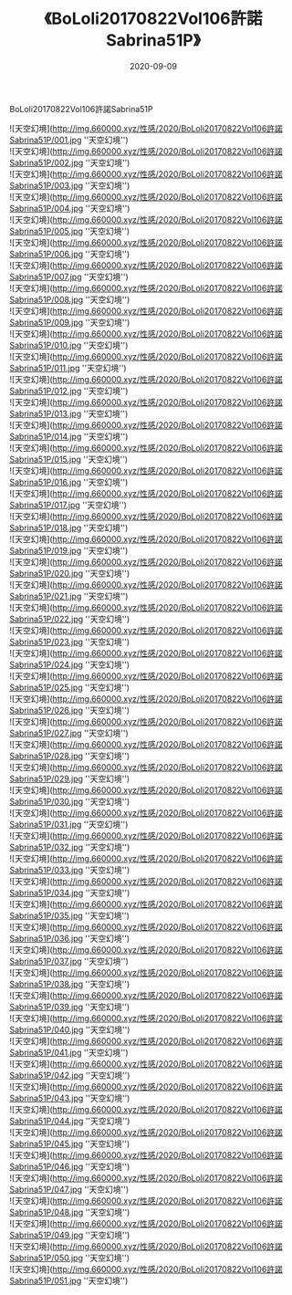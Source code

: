 ﻿---
layout: post
title:  《BoLoli20170822Vol106許諾Sabrina51P》
date:   2020-09-09
img: http://img.660000.xyz/性感/2020/BoLoli20170822Vol106許諾Sabrina51P/000.jpg
categories: [美女, 性感, 泳衣]
---

BoLoli20170822Vol106許諾Sabrina51P



![天空幻境](http://img.660000.xyz/性感/2020/BoLoli20170822Vol106許諾Sabrina51P/001.jpg ''天空幻境'') <br>
![天空幻境](http://img.660000.xyz/性感/2020/BoLoli20170822Vol106許諾Sabrina51P/002.jpg ''天空幻境'') <br>
![天空幻境](http://img.660000.xyz/性感/2020/BoLoli20170822Vol106許諾Sabrina51P/003.jpg ''天空幻境'') <br>
![天空幻境](http://img.660000.xyz/性感/2020/BoLoli20170822Vol106許諾Sabrina51P/004.jpg ''天空幻境'') <br>
![天空幻境](http://img.660000.xyz/性感/2020/BoLoli20170822Vol106許諾Sabrina51P/005.jpg ''天空幻境'') <br>
![天空幻境](http://img.660000.xyz/性感/2020/BoLoli20170822Vol106許諾Sabrina51P/006.jpg ''天空幻境'') <br>
![天空幻境](http://img.660000.xyz/性感/2020/BoLoli20170822Vol106許諾Sabrina51P/007.jpg ''天空幻境'') <br>
![天空幻境](http://img.660000.xyz/性感/2020/BoLoli20170822Vol106許諾Sabrina51P/008.jpg ''天空幻境'') <br>
![天空幻境](http://img.660000.xyz/性感/2020/BoLoli20170822Vol106許諾Sabrina51P/009.jpg ''天空幻境'') <br>
![天空幻境](http://img.660000.xyz/性感/2020/BoLoli20170822Vol106許諾Sabrina51P/010.jpg ''天空幻境'') <br>
![天空幻境](http://img.660000.xyz/性感/2020/BoLoli20170822Vol106許諾Sabrina51P/011.jpg ''天空幻境'') <br>
![天空幻境](http://img.660000.xyz/性感/2020/BoLoli20170822Vol106許諾Sabrina51P/012.jpg ''天空幻境'') <br>
![天空幻境](http://img.660000.xyz/性感/2020/BoLoli20170822Vol106許諾Sabrina51P/013.jpg ''天空幻境'') <br>
![天空幻境](http://img.660000.xyz/性感/2020/BoLoli20170822Vol106許諾Sabrina51P/014.jpg ''天空幻境'') <br>
![天空幻境](http://img.660000.xyz/性感/2020/BoLoli20170822Vol106許諾Sabrina51P/015.jpg ''天空幻境'') <br>
![天空幻境](http://img.660000.xyz/性感/2020/BoLoli20170822Vol106許諾Sabrina51P/016.jpg ''天空幻境'') <br>
![天空幻境](http://img.660000.xyz/性感/2020/BoLoli20170822Vol106許諾Sabrina51P/017.jpg ''天空幻境'') <br>
![天空幻境](http://img.660000.xyz/性感/2020/BoLoli20170822Vol106許諾Sabrina51P/018.jpg ''天空幻境'') <br>
![天空幻境](http://img.660000.xyz/性感/2020/BoLoli20170822Vol106許諾Sabrina51P/019.jpg ''天空幻境'') <br>
![天空幻境](http://img.660000.xyz/性感/2020/BoLoli20170822Vol106許諾Sabrina51P/020.jpg ''天空幻境'') <br>
![天空幻境](http://img.660000.xyz/性感/2020/BoLoli20170822Vol106許諾Sabrina51P/021.jpg ''天空幻境'') <br>
![天空幻境](http://img.660000.xyz/性感/2020/BoLoli20170822Vol106許諾Sabrina51P/022.jpg ''天空幻境'') <br>
![天空幻境](http://img.660000.xyz/性感/2020/BoLoli20170822Vol106許諾Sabrina51P/023.jpg ''天空幻境'') <br>
![天空幻境](http://img.660000.xyz/性感/2020/BoLoli20170822Vol106許諾Sabrina51P/024.jpg ''天空幻境'') <br>
![天空幻境](http://img.660000.xyz/性感/2020/BoLoli20170822Vol106許諾Sabrina51P/025.jpg ''天空幻境'') <br>
![天空幻境](http://img.660000.xyz/性感/2020/BoLoli20170822Vol106許諾Sabrina51P/026.jpg ''天空幻境'') <br>
![天空幻境](http://img.660000.xyz/性感/2020/BoLoli20170822Vol106許諾Sabrina51P/027.jpg ''天空幻境'') <br>
![天空幻境](http://img.660000.xyz/性感/2020/BoLoli20170822Vol106許諾Sabrina51P/028.jpg ''天空幻境'') <br>
![天空幻境](http://img.660000.xyz/性感/2020/BoLoli20170822Vol106許諾Sabrina51P/029.jpg ''天空幻境'') <br>
![天空幻境](http://img.660000.xyz/性感/2020/BoLoli20170822Vol106許諾Sabrina51P/030.jpg ''天空幻境'') <br>
![天空幻境](http://img.660000.xyz/性感/2020/BoLoli20170822Vol106許諾Sabrina51P/031.jpg ''天空幻境'') <br>
![天空幻境](http://img.660000.xyz/性感/2020/BoLoli20170822Vol106許諾Sabrina51P/032.jpg ''天空幻境'') <br>
![天空幻境](http://img.660000.xyz/性感/2020/BoLoli20170822Vol106許諾Sabrina51P/033.jpg ''天空幻境'') <br>
![天空幻境](http://img.660000.xyz/性感/2020/BoLoli20170822Vol106許諾Sabrina51P/034.jpg ''天空幻境'') <br>
![天空幻境](http://img.660000.xyz/性感/2020/BoLoli20170822Vol106許諾Sabrina51P/035.jpg ''天空幻境'') <br>
![天空幻境](http://img.660000.xyz/性感/2020/BoLoli20170822Vol106許諾Sabrina51P/036.jpg ''天空幻境'') <br>
![天空幻境](http://img.660000.xyz/性感/2020/BoLoli20170822Vol106許諾Sabrina51P/037.jpg ''天空幻境'') <br>
![天空幻境](http://img.660000.xyz/性感/2020/BoLoli20170822Vol106許諾Sabrina51P/038.jpg ''天空幻境'') <br>
![天空幻境](http://img.660000.xyz/性感/2020/BoLoli20170822Vol106許諾Sabrina51P/039.jpg ''天空幻境'') <br>
![天空幻境](http://img.660000.xyz/性感/2020/BoLoli20170822Vol106許諾Sabrina51P/040.jpg ''天空幻境'') <br>
![天空幻境](http://img.660000.xyz/性感/2020/BoLoli20170822Vol106許諾Sabrina51P/041.jpg ''天空幻境'') <br>
![天空幻境](http://img.660000.xyz/性感/2020/BoLoli20170822Vol106許諾Sabrina51P/042.jpg ''天空幻境'') <br>
![天空幻境](http://img.660000.xyz/性感/2020/BoLoli20170822Vol106許諾Sabrina51P/043.jpg ''天空幻境'') <br>
![天空幻境](http://img.660000.xyz/性感/2020/BoLoli20170822Vol106許諾Sabrina51P/044.jpg ''天空幻境'') <br>
![天空幻境](http://img.660000.xyz/性感/2020/BoLoli20170822Vol106許諾Sabrina51P/045.jpg ''天空幻境'') <br>
![天空幻境](http://img.660000.xyz/性感/2020/BoLoli20170822Vol106許諾Sabrina51P/046.jpg ''天空幻境'') <br>
![天空幻境](http://img.660000.xyz/性感/2020/BoLoli20170822Vol106許諾Sabrina51P/047.jpg ''天空幻境'') <br>
![天空幻境](http://img.660000.xyz/性感/2020/BoLoli20170822Vol106許諾Sabrina51P/048.jpg ''天空幻境'') <br>
![天空幻境](http://img.660000.xyz/性感/2020/BoLoli20170822Vol106許諾Sabrina51P/049.jpg ''天空幻境'') <br>
![天空幻境](http://img.660000.xyz/性感/2020/BoLoli20170822Vol106許諾Sabrina51P/050.jpg ''天空幻境'') <br>
![天空幻境](http://img.660000.xyz/性感/2020/BoLoli20170822Vol106許諾Sabrina51P/051.jpg ''天空幻境'') <br>